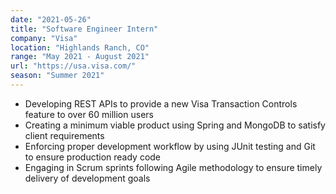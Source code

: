 ```yaml
---
date: "2021-05-26"
title: "Software Engineer Intern"
company: "Visa"
location: "Highlands Ranch, CO"
range: "May 2021 - August 2021"
url: "https://usa.visa.com/"
season: "Summer 2021"
---
```


- Developing REST APIs to provide a new Visa Transaction Controls feature to over 60 million users
- Creating a minimum viable product using Spring and MongoDB to satisfy client requirements
- Enforcing proper development workflow by using JUnit testing and Git to ensure production ready code
- Engaging in Scrum sprints following Agile methodology to ensure timely delivery of development goals


